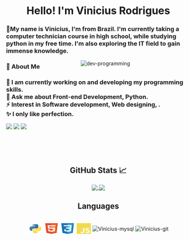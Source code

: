 <h1 align="center">Hello! I'm Vinicius Rodrigues</h1>

<h3 align="left">🌟My name is Vinicius, I'm from Brazil. I'm currently taking a computer technician course in high school, while studying python in my free time. I'm also exploring the IT field to gain immense knowledge.</h3>

    

<img align="right" alt="dev-programming" width="300"  src="https://github.com/user-attachments/assets/bbea73d9-ade4-4ffb-baa7-e5da001cc3ee">


<!-- about me -->
 <h3 align="left">💫 About Me</h3>

<h3> 
 🌱 I am currently working on and developing my programming skills.</br>
 💬 Ask me about Front-end Development, Python.</br>
 ⚡ Interest in Software development, Web designing, .</br>
 ✨ I only like perfection.</h3> 
 
 <div align="left"> 

 <a href="https://discord.gg/wagxzStdcR" target="_blank"><img src="https://img.shields.io/badge/Discord-7289DA?style=for-the-badge&logo=discord&logoColor=white" target="_blank"></a> 
  <a href = "viniciusrodri57@gmail.com"><img src="https://img.shields.io/badge/-Gmail-%23333?style=for-the-badge&logo=gmail&logoColor=white" target="_blank"></a>
  <a href= "https://www.linkedin.com/in/vinicius-rodrigues-2017762ab/" target="_blank"> <img src="https://img.shields.io/badge/-LinkedIn-%230077B5?style=for-the-badge&logo=linkedin&logoColor=white" target="_blank"></a> 


</div>

<br>
<br>
<br>

<h2 align="center">GitHub Stats 📈</h2>

<div align="center">
<a href="https://github.com/anuraghazra/github-readme-stats">
  <img height=215 align="center" src="https://github-readme-stats.vercel.app/api?username=Viniciusezx&theme=dark&show_icons=true&include_all_commits=true"  />
</a>
<a href="https://github.com/anuraghazra/convoychat">
  <img height=215 align="center" src="https://github-readme-stats.vercel.app/api/top-langs?username=Viniciusezx&theme=dark&layout=compact&langs_count=8&card_width=320" />
</a>

</div>

 <h2 align="center">Languages </h2>

<div align="center" style="display: inline_block"><br>
  <img align="center" alt="Vinicius-Python" height="30" width="40" src="https://raw.githubusercontent.com/devicons/devicon/master/icons/python/python-original.svg">
  <img align="center" alt="Vinicius-HTML" height="30" width="40" src="https://raw.githubusercontent.com/devicons/devicon/master/icons/html5/html5-original.svg">
  <img align="center" alt="[Vinicius-CSS" height="30" width="40" src="https://raw.githubusercontent.com/devicons/devicon/master/icons/css3/css3-original.svg">
  <img align="center" alt="Vinicius-js" height="30" width="40" src="https://raw.githubusercontent.com/devicons/devicon/master/icons/javascript/javascript-plain.svg"> 
  <img align="center" alt="Vinicius-mysql" height="30" width="40" src="https://cdn.jsdelivr.net/gh/devicons/devicon@latest/icons/mysql/mysql-original.svg" />
  <img align="center" alt="Vinicius-git" height="30" width="40"src="https://cdn.jsdelivr.net/gh/devicons/devicon@latest/icons/git/git-original.svg" />
</div>
